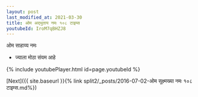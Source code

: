 ```yaml
---
layout: post
last_modified_at: 2021-03-30
title: ओम अद्भुताय नमः १०८ टाइम्स
youtubeId: IroM7qBHZJ8
---
```

 
 
 ओम साहाय्य नमः  
 
 -  ज्याला मोठा संयम आहे 
 
  
 
  
 
 
 
 
 
 


{% include youtubePlayer.html id=page.youtubeId %}
 
[Next]({{ site.baseurl }}{% link  split2/_posts/2016-07-02-ओम सूक्ष्मख्या नमः १०८ टाइम्स.md%})
 
